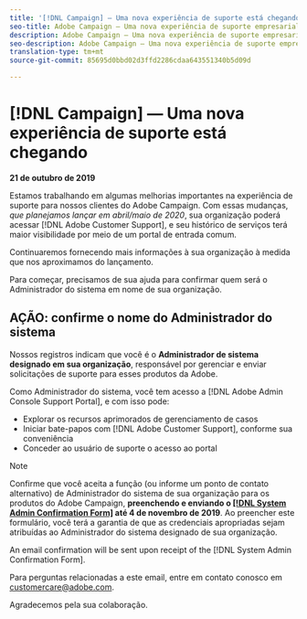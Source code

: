 ```yaml
---
title: '[!DNL Campaign] — Uma nova experiência de suporte está chegando'
seo-title: Adobe Campaign — Uma nova experiência de suporte empresarial está chegando
description: Adobe Campaign — Uma nova experiência de suporte empresarial está chegando
seo-description: Adobe Campaign — Uma nova experiência de suporte empresarial está chegando
translation-type: tm+mt
source-git-commit: 85695d0bbd02d3ffd2286cdaa643551340b5d09d

---
```



# [!DNL Campaign] — Uma nova experiência de suporte está chegando

**21 de outubro de 2019**

Estamos trabalhando em algumas melhorias importantes na experiência de suporte para nossos clientes do Adobe Campaign. Com essas mudanças, *que planejamos lançar em abril/maio de 2020*, sua organização poderá acessar [!DNL Adobe Customer Support], e seu histórico de serviços terá maior visibilidade por meio de um portal de entrada comum.

Continuaremos fornecendo mais informações à sua organização à medida que nos aproximamos do lançamento.

Para começar, precisamos de sua ajuda para confirmar quem será o Administrador do sistema em nome de sua organização.

## AÇÃO: confirme o nome do Administrador do sistema

Nossos registros indicam que você é o **Administrador de sistema designado em sua organização**, responsável por gerenciar e enviar solicitações de suporte para esses produtos da Adobe.

Como Administrador do sistema, você tem acesso a [!DNL Adobe Admin Console Support Portal], e com isso pode:

* Explorar os recursos aprimorados de gerenciamento de casos
* Iniciar bate-papos com [!DNL Adobe Customer Support], conforme sua conveniência
* Conceder ao usuário de suporte o acesso ao portal

>[!NOTE]
>Confirme que você aceita a função (ou informe um ponto de contato alternativo) de Administrador do sistema de sua organização para os produtos do Adobe Campaign, **preenchendo e enviando o [[!DNL System Admin Confirmation Form]](https://adobe.allegiancetech.com/cgi-bin/qwebcorporate.dll?idx=SSSVH6) até 4 de novembro de 2019**.
>Ao preencher este formulário, você terá a garantia de que as credenciais apropriadas sejam atribuídas ao Administrador do sistema designado de sua organização.

An email confirmation will be sent upon receipt of the [!DNL System Admin Confirmation Form].

Para perguntas relacionadas a este email, entre em contato conosco em customercare@adobe.com.

Agradecemos pela sua colaboração.
